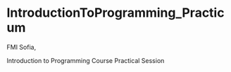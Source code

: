 # IntroductionToProgramming_Practicum
FMI Sofia,

Introduction to Programming Course
Practical Session
